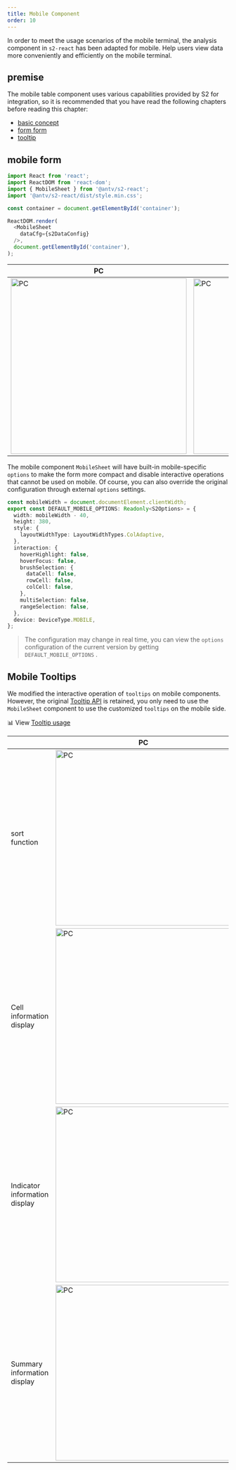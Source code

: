 ```yaml
---
title: Mobile Component
order: 10
---
```


In order to meet the usage scenarios of the mobile terminal, the analysis component in `s2-react` has been adapted for mobile. Help users view data more conveniently and efficiently on the mobile terminal.

## premise

The mobile table component uses various capabilities provided by S2 for integration, so it is recommended that you have read the following chapters before reading this chapter:

* [basic concept](/zh/docs/manual/basic/base-concept)
* [form form](/zh/docs/manual/basic/sheet-type/pivot-mode)
* [tooltip](/zh/docs/manual/basic/tooltip)

## mobile form

```ts
import React from 'react';
import ReactDOM from 'react-dom';
import { MobileSheet } from '@antv/s2-react';
import '@antv/s2-react/dist/style.min.css';

const container = document.getElementById('container');

ReactDOM.render(
  <MobileSheet
    dataCfg={s2DataConfig}
  />,
  document.getElementById('container'),
);
```

| PC                                                                                                                                                                     | Mobile                                                                                                                                             |
| ---------------------------------------------------------------------------------------------------------------------------------------------------------------------- | -------------------------------------------------------------------------------------------------------------------------------------------------- |
| <img src="https://gw.alipayobjects.com/mdn/rms_56cbb2/afts/img/A*dIc6S47zmm4AAAAAAAAAAAAAARQnAQ" alt="PC" style="width: 400px; max-height: 100%; max-width: initial;"> | <img src="https://gw.alipayobjects.com/mdn/rms_56cbb2/afts/img/A*cf2uQYVVStQAAAAAAAAAAAAAARQnAQ" alt="PC" style="width: 400px; max-height: 100%;"> |

The mobile component `MobileSheet` will have built-in mobile-specific `options` to make the form more compact and disable interactive operations that cannot be used on mobile. Of course, you can also override the original configuration through external `options` settings.

```ts
const mobileWidth = document.documentElement.clientWidth;
export const DEFAULT_MOBILE_OPTIONS: Readonly<S2Options> = {
  width: mobileWidth - 40,
  height: 380,
  style: {
    layoutWidthType: LayoutWidthTypes.ColAdaptive,
  },
  interaction: {
    hoverHighlight: false,
    hoverFocus: false,
    brushSelection: {
      dataCell: false,
      rowCell: false,
      colCell: false,
    },
    multiSelection: false,
    rangeSelection: false,
  },
  device: DeviceType.MOBILE,
};
```

> The configuration may change in real time, you can view the `options` configuration of the current version by getting `DEFAULT_MOBILE_OPTIONS` .

## Mobile Tooltips

We modified the interactive operation of `tooltips` on mobile components. However, the original [Tooltip API](/zh/docs/api/basic-class/base-tooltip) is retained, you only need to use the `MobileSheet` component to use the customized `tooltips` on the mobile side.

​📊 View [Tooltip usage](/zh/docs/manual/basic/tooltip)

|                               | PC                                                                                                                                                                     | Mobile                                                                                                                                                                 |
| ----------------------------- | ---------------------------------------------------------------------------------------------------------------------------------------------------------------------- | ---------------------------------------------------------------------------------------------------------------------------------------------------------------------- |
| sort function                 | <img src="https://gw.alipayobjects.com/mdn/rms_56cbb2/afts/img/A*SuBwToVzrYwAAAAAAAAAAAAAARQnAQ" alt="PC" style="width: 400px; max-height: 100%; max-width: initial;"> | <img src="https://gw.alipayobjects.com/mdn/rms_56cbb2/afts/img/A*4CgUTI8jOyYAAAAAAAAAAAAAARQnAQ" alt="PC" style="width: 340px; max-height: 100%; max-width: initial;"> |
| Cell information display      | <img src="https://gw.alipayobjects.com/mdn/rms_56cbb2/afts/img/A*pu7ESbzNqXkAAAAAAAAAAAAAARQnAQ" alt="PC" style="width: 400px; max-height: 100%; max-width: initial;"> | <img src="https://gw.alipayobjects.com/mdn/rms_56cbb2/afts/img/A*gv-BQaGJTjEAAAAAAAAAAAAAARQnAQ" alt="PC" style="width:340px; max-height: 100%; max-width: initial;">  |
| Indicator information display | <img src="https://gw.alipayobjects.com/mdn/rms_56cbb2/afts/img/A*MvUtT7j0BggAAAAAAAAAAAAAARQnAQ" alt="PC" style="width: 400px; max-height: 100%; max-width: initial;"> | <img src="https://gw.alipayobjects.com/mdn/rms_56cbb2/afts/img/A*rF4USJO5nAkAAAAAAAAAAAAAARQnAQ" alt="PC" style="width:340px; max-height: 100%; max-width: initial;">  |
| Summary information display   | <img src="https://gw.alipayobjects.com/mdn/rms_56cbb2/afts/img/A*5rg6QrEmmeAAAAAAAAAAAAAAARQnAQ" alt="PC" style="width: 400px; max-height: 100%; max-width: initial;"> | <img src="https://gw.alipayobjects.com/mdn/rms_56cbb2/afts/img/A*IUQqSrzxKXwAAAAAAAAAAAAAARQnAQ" alt="PC" style="width:340px; max-height: 100%; max-width: initial;">  |
